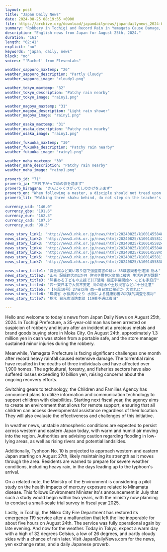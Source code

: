 ```yaml
---
layout: post
title: "Japan Daily News"
date: 2024-08-25 08:19:55 +0900
file: https://archive.org/download/japandailynews/japandailynews_2024-08-25.mp3
summary: "Robbery in Tochigi and Record Rain in Yamagata Cause Damage, & more…"
description: "English news from Japan for August 25th, 2024."
duration: "161"
length: "02:41"
explicit: "no"
keywords: "japan, daily, news"
block: "no"
voices: "'Rachel' from ElevenLabs"

weather_sapporo_maxtemp: "26"
weather_sapporo_description: "Partly Cloudy"
weather_sapporo_image: "cloudy1.png"

weather_tokyo_maxtemp: "32"
weather_tokyo_description: "Patchy rain nearby"
weather_tokyo_image: "rainy1.png"

weather_nagoya_maxtemp: "31"
weather_nagoya_description: "Light rain shower"
weather_nagoya_image: "rainy1.png"

weather_osaka_maxtemp: "31"
weather_osaka_description: "Patchy rain nearby"
weather_osaka_image: "rainy1.png"

weather_fukuoka_maxtemp: "30"
weather_fukuoka_description: "Patchy rain nearby"
weather_fukuoka_image: "rainy1.png"

weather_naha_maxtemp: "30"
weather_naha_description: "Patchy rain nearby"
weather_naha_image: "rainy1.png"

proverb_id: "71"
proverb_ja: "三尺下がって師の影を踏まず"
proverb_hiragana: "さんじゃくさがってしのかげをふまず"
proverb_en: "When following a master, a disciple should not tread upon their shadow, showing respect and maintaining a distance."
proverb_lit: "Walking three shaku behind, do not step on the teacher's shadow."

currency_usd: "146.0"
currency_gbp: "191.6"
currency_eur: "162.3"
currency_cad: "107.5"
currency_aud: "98.3"

news_story_link1: "http://www3.nhk.or.jp/news/html/20240825/k10014558481000.html"
news_story_link2: "http://www3.nhk.or.jp/news/html/20240825/k10014558121000.html"
news_story_link3: "http://www3.nhk.or.jp/news/html/20240825/k10014558241000.html"
news_story_link4: "http://www3.nhk.or.jp/news/html/20240825/k10014558461000.html"
news_story_link5: "http://www3.nhk.or.jp/news/html/20240825/k10014558451000.html"
news_story_link6: "http://www3.nhk.or.jp/news/html/20240825/k10014558111000.html"
news_story_link7: "http://www3.nhk.or.jp/news/html/20240825/k10014558381000.html"

news_story_title1: "貴金属など買い取り店で強盗傷害の疑い 35歳容疑者を逮捕 栃木"
news_story_title2: "山形 記録的大雨1か月 住宅や農林水産業に被害 生活再建が課題"
news_story_title3: "障害ある子どもの支援でICT活用 検証事業開始へ こども家庭庁"
news_story_title4: "西～東日本で大気不安定 川の増水や土砂災害などに十分注意"
news_story_title5: "【台風10号】27日以降 西～東日本に接近か 大荒れに"
news_story_title6: "環境省 水俣病めぐり 水銀による健康影響の試験的調査を検討"
news_story_title7: "栃木 日光市消防本部 119番不通は復旧"

---
```


Hello and welcome to today's news from Japan Daily News on August 25th, 2024. In Tochigi Prefecture, a 35-year-old man has been arrested on suspicion of robbery and injury after an incident at a precious metals and brand goods buying store in Moka City. On August 24th, approximately 1.3 million yen in cash was stolen from a portable safe, and the store manager sustained minor injuries during the robbery. 

Meanwhile, Yamagata Prefecture is facing significant challenges one month after record heavy rainfall caused extensive damage. The torrential rains have resulted in the deaths of three individuals and have affected over 1,900 homes. The agricultural, forestry, and fisheries sectors have also suffered losses exceeding 10 billion yen, raising concerns about the ongoing recovery efforts.

Switching gears to technology, the Children and Families Agency has announced plans to utilize information and communication technology to support children with disabilities. Starting next fiscal year, the agency aims to create an environment that allows for remote support, ensuring that all children can access developmental assistance regardless of their location. They will also evaluate the effectiveness and challenges of this initiative.

In weather news, unstable atmospheric conditions are expected to persist across western and eastern Japan today, with warm and humid air moving into the region. Authorities are advising caution regarding flooding in low-lying areas, as well as rising rivers and potential landslides.

Additionally, Typhoon No. 10 is projected to approach western and eastern Japan starting on August 27th, likely maintaining its strength as it moves through the area. Residents are warned to prepare for severe weather conditions, including heavy rain, in the days leading up to the typhoon's arrival.

On a related note, the Ministry of the Environment is considering a pilot study on the health impacts of mercury exposure related to Minamata disease. This follows Environment Minister Ito's announcement in July that such a study would begin within two years, with the ministry now planning to conduct a small-scale trial survey in fiscal year 2025.

Lastly, in Tochigi, the Nikko City Fire Department has restored its emergency 119 service after a malfunction that left the line inoperable for about five hours on August 24th. The service was fully operational again by late evening. And now for the weather. Today in Tokyo, expect a warm day with a high of 32 degrees Celsius, a low of 26 degrees, and partly cloudy skies with a chance of rain later.  Visit JapanDailyNews.com for the news, yen exchange rates, and a daily Japanese proverb.
